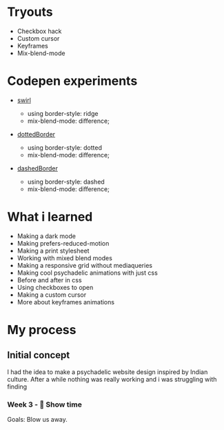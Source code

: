 # Tryouts 

* Checkbox hack
* Custom cursor
* Keyframes
* Mix-blend-mode

# Codepen experiments

* [swirl](https://codepen.io/nick-meijer/pen/ExjPyGo)
    * using border-style: ridge
    * mix-blend-mode: difference;

* [dottedBorder](https://codepen.io/nick-meijer/pen/wvaMjqW)
    * using border-style: dotted
    * mix-blend-mode: difference;

* [dashedBorder](https://codepen.io/nick-meijer/pen/oNXbdpR)
    * using border-style: dashed
    * mix-blend-mode: difference;

# What i learned

* Making a dark mode 
* Making prefers-reduced-motion
* Making a print stylesheet
* Working with mixed blend modes
* Making a responsive grid without mediaqueries
* Making cool psychadelic animations with just css
* Before and after in css
* Using checkboxes to open 
* Making a custom cursor
* More about keyframes animations

# My process

## Initial concept

I had the idea to make a psychadelic website design inspired by Indian culture. After a while nothing was really working and i was struggling with finding 



### Week 3 - 🎪 Show time

Goals: Blow us away.

<!-- [Opdrachten](https://drive.google.com/open?id=13pKQu72pshaEzKw9q5JHLa-aop85nMP6nDCdqioWjoQ) -->

<!-- [Slides](https://drive.google.com/open?id=1BSzGYNLMgtHD4HRnK7f0DgyTv4Pg3xsQwD_eYNo7v0Y) -->


<!-- Add a link to your live demo in Github Pages 🌐-->

<!-- ☝️ replace this description with a description of your own work -->

<!-- Add a nice image here at the end of the week, showing off your shiny frontend 📸 -->

<!-- Maybe a table of contents here? 📚 -->

<!-- How about a section that describes how to install this project? 🤓 -->

<!-- ...but how does one use this project? What are its features 🤔 -->

<!-- What external data source is featured in your project and what are its properties 🌠 -->

<!-- Maybe a checklist of done stuff and stuff still on your wishlist? ✅ -->

<!-- How about a license here? 📜 (or is it a licence?) 🤷 -->
